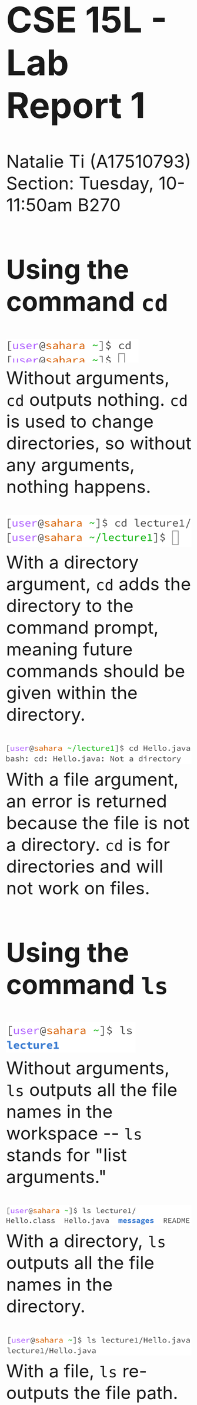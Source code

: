 <font size = "14">

# CSE 15L - Lab Report 1
Natalie Ti (A17510793)
Section: Tuesday, 10-11:50am B270


## Using the command `cd`

![cd1](cse15l-lab1-image1.1.png)  
Without arguments, `cd` outputs nothing. `cd` is used to change directories, so without any arguments, nothing happens.
 
![cd2](cse15l-lab1-image1.2.png)  
With a directory argument, `cd` adds the directory to the command prompt, meaning future commands should be given within the directory.

![cd3](cse15l-lab1-image1.3.png)  
With a file argument, an error is returned because the file is not a directory. `cd` is for directories and will not work on files.


 
## Using the command `ls`

![ls1](cse15l-lab1-image2.1.png)  
Without arguments, `ls` outputs all the file names in the workspace -- `ls` stands for "list arguments."

![ls2](cse15l-lab1-image2.2.png)  
With a directory, `ls` outputs all the file names in the directory.

![ls3](cse15l-lab1-image2.3.png)  
With a file, `ls` re-outputs the file path. Because Hello.java is just a file, `ls` relists the argument. 


  
## Using the command `cat`

![cat1](cse15l-lab1-image3.1.png)  
Without arguments, `cat` changes the input method. Whatever text the user puts into terminal, is returned back.

![cat2](cse15l-lab1-image3.2.png)  
With a directory, `cat` returns an error for an invalid input. `cat` stands for "concatenate," and cannot return the contents of a folder containing files.

![cat3](cse15l-lab1-image3.3.png)  
With a file, `cat` first imports libraries needed to convert the code in the file to a String, then outputs its contents as text.
